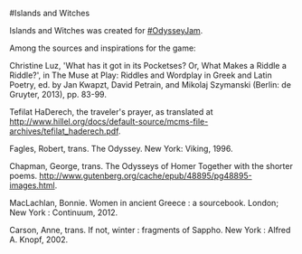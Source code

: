 #Islands and Witches

Islands and Witches was created for [#OdysseyJam](https://itch.io/jam/odysseyjam).

Among the sources and inspirations for the game:

Christine Luz, 'What has it got in its Pocketses? Or, What Makes a Riddle a Riddle?', in The Muse at Play: Riddles and Wordplay in Greek and Latin Poetry, ed. by Jan Kwapzt, David Petrain, and Mikolaj Szymanski (Berlin: de Gruyter, 2013), pp. 83-99.

Tefilat HaDerech, the traveler's prayer, as translated at http://www.hillel.org/docs/default-source/mcms-file-archives/tefilat_haderech.pdf.

Fagles, Robert, trans. The Odyssey. New York: Viking, 1996.

Chapman, George, trans. The Odysseys of Homer Together with the shorter poems. http://www.gutenberg.org/cache/epub/48895/pg48895-images.html.

MacLachlan, Bonnie. Women in ancient Greece : a sourcebook. London; New York : Continuum, 2012.

Carson, Anne, trans. If not, winter : fragments of Sappho. New York : Alfred A. Knopf, 2002.

